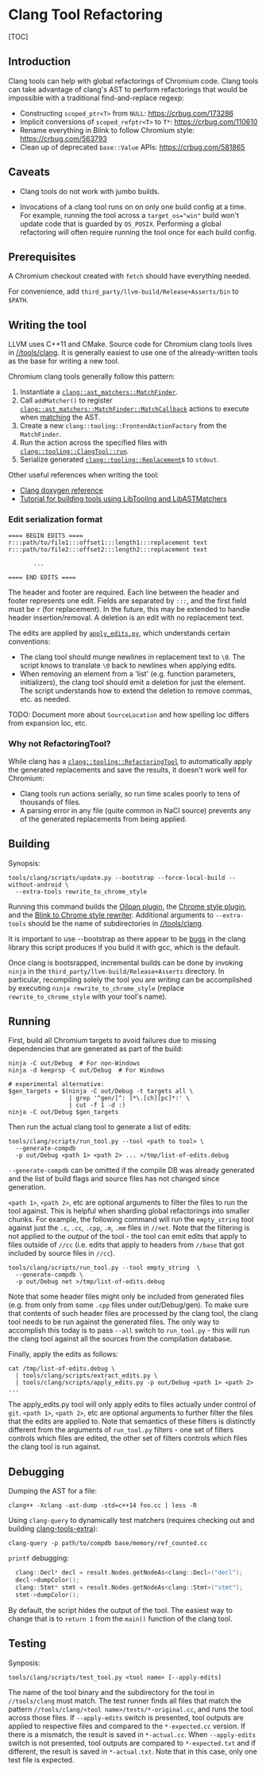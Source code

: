 # Clang Tool Refactoring

[TOC]

## Introduction

Clang tools can help with global refactorings of Chromium code. Clang tools can
take advantage of clang's AST to perform refactorings that would be impossible
with a traditional find-and-replace regexp:

*   Constructing `scoped_ptr<T>` from `NULL`: <https://crbug.com/173286>
*   Implicit conversions of `scoped_refptr<T>` to `T*`: <https://crbug.com/110610>
*   Rename everything in Blink to follow Chromium style: <https://crbug.com/563793>
*   Clean up of deprecated `base::Value` APIs: <https://crbug.com/581865>

## Caveats

* Clang tools do not work with jumbo builds.

* Invocations of a clang tool runs on on only one build config at a time. For
example, running the tool across a `target_os="win"` build won't update code
that is guarded by `OS_POSIX`. Performing a global refactoring will often
require running the tool once for each build config.

## Prerequisites

A Chromium checkout created with `fetch` should have everything needed.

For convenience, add `third_party/llvm-build/Release+Asserts/bin` to `$PATH`.

## Writing the tool

LLVM uses C++11 and CMake. Source code for Chromium clang tools lives in
[//tools/clang]. It is generally easiest to use one of the already-written tools
as the base for writing a new tool.

Chromium clang tools generally follow this pattern:

1.  Instantiate a
    [`clang::ast_matchers::MatchFinder`][clang-docs-match-finder].
2.  Call `addMatcher()` to register
    [`clang::ast_matchers::MatchFinder::MatchCallback`][clang-docs-match-callback]
    actions to execute when [matching][matcher-reference] the AST.
3.  Create a new `clang::tooling::FrontendActionFactory` from the `MatchFinder`.
4.  Run the action across the specified files with
    [`clang::tooling::ClangTool::run`][clang-docs-clang-tool-run].
5.  Serialize generated [`clang::tooling::Replacement`][clang-docs-replacement]s
    to `stdout`.

Other useful references when writing the tool:

*   [Clang doxygen reference][clang-docs]
*   [Tutorial for building tools using LibTooling and
    LibASTMatchers][clang-tooling-tutorial]

### Edit serialization format
```
==== BEGIN EDITS ====
r:::path/to/file1:::offset1:::length1:::replacement text
r:::path/to/file2:::offset2:::length2:::replacement text

       ...

==== END EDITS ====
```

The header and footer are required. Each line between the header and footer
represents one edit. Fields are separated by `:::`, and the first field must
be `r` (for replacement). In the future, this may be extended to handle header
insertion/removal. A deletion is an edit with no replacement text.

The edits are applied by [`apply_edits.py`](#Running), which understands certain
conventions:

*   The clang tool should munge newlines in replacement text to `\0`. The script
    knows to translate `\0` back to newlines when applying edits.
*   When removing an element from a 'list' (e.g. function parameters,
    initializers), the clang tool should emit a deletion for just the element.
    The script understands how to extend the deletion to remove commas, etc. as
    needed.

TODO: Document more about `SourceLocation` and how spelling loc differs from
expansion loc, etc.

### Why not RefactoringTool?
While clang has a [`clang::tooling::RefactoringTool`](http://clang.llvm.org/doxygen/classclang_1_1tooling_1_1RefactoringTool.html)
to automatically apply the generated replacements and save the results, it
doesn't work well for Chromium:

*   Clang tools run actions serially, so run time scales poorly to tens of
    thousands of files.
*   A parsing error in any file (quite common in NaCl source) prevents any of
    the generated replacements from being applied.

## Building
Synopsis:

```shell
tools/clang/scripts/update.py --bootstrap --force-local-build --without-android \
  --extra-tools rewrite_to_chrome_style
```

Running this command builds the [Oilpan plugin][//tools/clang/blink_gc_plugin],
the [Chrome style plugin][//tools/clang/plugins], and the [Blink to Chrome style
rewriter][//tools/clang/rewrite_to_chrome_style]. Additional arguments to
`--extra-tools` should be the name of subdirectories in [//tools/clang].

It is important to use --bootstrap as there appear to be [bugs](https://crbug.com/580745)
in the clang library this script produces if you build it with gcc, which is the default.

Once clang is bootsrapped, incremental builds can be done by invoking `ninja` in
the `third_party/llvm-build/Release+Asserts` directory. In particular,
recompiling solely the tool you are writing can be accomplished by executing
`ninja rewrite_to_chrome_style` (replace `rewrite_to_chrome_style` with your
tool's name).

## Running
First, build all Chromium targets to avoid failures due to missing dependencies
that are generated as part of the build:

```shell
ninja -C out/Debug  # For non-Windows
ninja -d keeprsp -C out/Debug  # For Windows

# experimental alternative:
$gen_targets = $(ninja -C out/Debug -t targets all \
                 | grep '^gen/[^: ]*\.[ch][pc]*:' \
                 | cut -f 1 -d :)
ninja -C out/Debug $gen_targets
```

Then run the actual clang tool to generate a list of edits:

```shell
tools/clang/scripts/run_tool.py --tool <path to tool> \
  --generate-compdb
  -p out/Debug <path 1> <path 2> ... >/tmp/list-of-edits.debug
```

`--generate-compdb` can be omitted if the compile DB was already generated and
the list of build flags and source files has not changed since generation.

`<path 1>`, `<path 2>`, etc are optional arguments to filter the files to run
the tool against. This is helpful when sharding global refactorings into smaller
chunks. For example, the following command will run the `empty_string` tool
against just the `.c`, `.cc`, `.cpp`, `.m`, `.mm` files in `//net`.  Note that
the filtering is not applied to the *output* of the tool - the tool can emit
edits that apply to files outside of `//cc` (i.e. edits that apply to headers
from `//base` that got included by source files in `//cc`).

```shell
tools/clang/scripts/run_tool.py --tool empty_string  \
  --generate-compdb \
  -p out/Debug net >/tmp/list-of-edits.debug
```

Note that some header files might only be included from generated files (e.g.
from only from some `.cpp` files under out/Debug/gen).  To make sure that
contents of such header files are processed by the clang tool, the clang tool
needs to be run against the generated files.  The only way to accomplish this
today is to pass `--all` switch to `run_tool.py` - this will run the clang tool
against all the sources from the compilation database.

Finally, apply the edits as follows:

```shell
cat /tmp/list-of-edits.debug \
  | tools/clang/scripts/extract_edits.py \
  | tools/clang/scripts/apply_edits.py -p out/Debug <path 1> <path 2> ...
```

The apply_edits.py tool will only apply edits to files actually under control of
`git`.  `<path 1>`, `<path 2>`, etc are optional arguments to further filter the
files that the edits are applied to.  Note that semantics of these filters is
distinctly different from the arguments of `run_tool.py` filters - one set of
filters controls which files are edited, the other set of filters controls which
files the clang tool is run against.

## Debugging
Dumping the AST for a file:

```shell
clang++ -Xclang -ast-dump -std=c++14 foo.cc | less -R
```

Using `clang-query` to dynamically test matchers (requires checking out
and building [clang-tools-extra][]):

```shell
clang-query -p path/to/compdb base/memory/ref_counted.cc
```

`printf` debugging:

```c++
  clang::Decl* decl = result.Nodes.getNodeAs<clang::Decl>("decl");
  decl->dumpColor();
  clang::Stmt* stmt = result.Nodes.getNodeAs<clang::Stmt>("stmt");
  stmt->dumpColor();
```

By default, the script hides the output of the tool. The easiest way to change
that is to `return 1` from the `main()` function of the clang tool.

## Testing
Synposis:

```shell
tools/clang/scripts/test_tool.py <tool name> [--apply-edits]
```

The name of the tool binary and the subdirectory for the tool in
`//tools/clang` must match. The test runner finds all files that match the
pattern `//tools/clang/<tool name>/tests/*-original.cc`, and runs the tool
across those files.
If `--apply-edits` switch is presented, tool outputs are applied to respective
files and compared to the `*-expected.cc` version. If there is a mismatch, the
result is saved in `*-actual.cc`.
When `--apply-edits` switch is not presented, tool outputs are compared to
`*-expected.txt` and if different, the result is saved in `*-actual.txt`. Note
that in this case, only one test file is expected.

[//tools/clang]: https://chromium.googlesource.com/chromium/src/+/master/tools/clang/
[clang-docs-match-finder]: http://clang.llvm.org/doxygen/classclang_1_1ast__matchers_1_1MatchFinder.html
[clang-docs-match-callback]: http://clang.llvm.org/doxygen/classclang_1_1ast__matchers_1_1MatchFinder_1_1MatchCallback.html
[matcher-reference]: http://clang.llvm.org/docs/LibASTMatchersReference.html
[clang-docs-clang-tool-run]: http://clang.llvm.org/doxygen/classclang_1_1tooling_1_1ClangTool.html#acec91f63b45ac7ee2d6c94cb9c10dab3
[clang-docs-replacement]: http://clang.llvm.org/doxygen/classclang_1_1tooling_1_1Replacement.html
[clang-docs]: http://clang.llvm.org/doxygen/index.html
[clang-tooling-tutorial]: http://clang.llvm.org/docs/LibASTMatchersTutorial.html
[//tools/clang/blink_gc_plugin]: https://chromium.googlesource.com/chromium/src/+/master/tools/clang/blink_gc_plugin/
[//tools/clang/plugins]: https://chromium.googlesource.com/chromium/src/+/master/tools/clang/plugins/
[//tools/clang/rewrite_to_chrome_style]: https://chromium.googlesource.com/chromium/src/+/master/tools/clang/rewrite_to_chrome_style/
[clang-tools-extra]: (https://github.com/llvm-mirror/clang-tools-extra)
